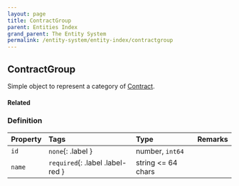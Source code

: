 ```yaml
---
layout: page
title: ContractGroup
parent: Entities Index
grand_parent: The Entity System
permalink: /entity-system/entity-index/contractgroup
---
```


## ContractGroup
Simple object to represent a category of [Contract]({{site.baseurl}}/entity-system/entity-index/contract).

#### Related

### Definition

| Property | Tags | Type | Remarks
|:---------|:-----|:-----|:-------
| `id` | `none`{: .label } | number, `int64` |
| `name` | `required`{: .label .label-red } | string <= 64 chars |